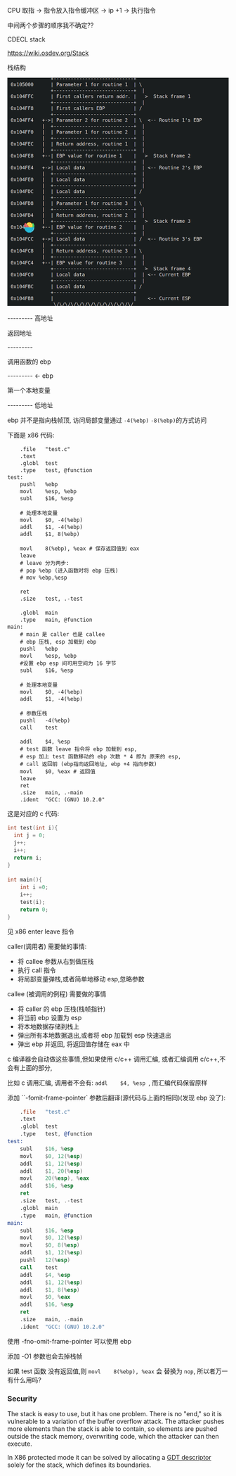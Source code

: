 CPU 取指 -> 指令放入指令缓冲区 -> ip +1  -> 执行指令

中间两个步骤的顺序我不确定??





CDECL stack

https://wiki.osdev.org/Stack



栈结构

![2021-02-20 22-04-26 的屏幕截图](image/2021-02-20%2022-04-26%20%E7%9A%84%E5%B1%8F%E5%B9%95%E6%88%AA%E5%9B%BE.png)





\-\-\-\-\-\-\-\-\-    高地址

返回地址

\-\-\-\-\-\-\-\-\-    

调用函数的 ebp

\-\-\-\-\-\-\-\-\-    <- ebp 

第一个本地变量

\-\-\-\-\-\-\-\-\-   低地址



ebp 并不是指向栈帧顶, 访问局部变量通过 `-4(%ebp)` `-8(%ebp)`的方式访问









下面是 x86 代码:

```assembly
	.file	"test.c"
	.text
	.globl	test
	.type	test, @function
test:
	pushl	%ebp
	movl	%esp, %ebp
	subl	$16, %esp
	
	# 处理本地变量
	movl	$0, -4(%ebp)
	addl	$1, -4(%ebp)
	addl	$1, 8(%ebp) 
    
	movl	8(%ebp), %eax # 保存返回值到 eax
	leave   
	# leave 分为两步:
	# pop %ebp (进入函数时将 ebp 压栈)
    # mov %ebp,%esp  
	
	ret
	.size	test, .-test
	
	.globl	main
	.type	main, @function
main:
	# main 是 caller 也是 callee
	# ebp 压栈, esp 加载到 ebp
	pushl	%ebp
	movl	%esp, %ebp
	#设置 ebp esp 间可用空间为 16 字节
	subl	$16, %esp
	
	# 处理本地变量
	movl	$0, -4(%ebp)
	addl	$1, -4(%ebp)
	
	# 参数压栈
	pushl	-4(%ebp)
	call	test
	
	addl	$4, %esp 
	# test 函数 leave 指令将 ebp 加载到 esp, 
	# esp 加上 test 函数移动的 ebp 次数 * 4 即为 原来的 esp,
	# call 返回前 (ebp指向返回地址, ebp +4 指向参数)
	movl	$0, %eax # 返回值
	leave
	ret
	.size	main, .-main
	.ident	"GCC: (GNU) 10.2.0"
```

这是对应的 c 代码:

```c
int test(int i){
  int j = 0;
  j++;
  i++;
  return i;
}

int main(){
	int i =0;
	i++;
	test(i);
	return 0;
}
```









见 x86 enter leave 指令

caller(调用者) 需要做的事情:

- 将 callee 参数从右到做压栈
- 执行 call 指令
- 将局部变量弹栈,或者简单地移动 esp,忽略参数



callee (被调用的例程) 需要做的事情

- 将 caller 的 ebp 压栈(栈帧指针)
- 将当前 ebp 设置为 esp
- 将本地数据存储到栈上
- 弹出所有本地数据退出,或者将 ebp 加载到 esp 快速退出
- 弹出 ebp 并返回, 将返回值存储在 eax 中

c 编译器会自动做这些事情,但如果使用 c/c++ 调用汇编, 或者汇编调用 c/c++,不会有上面的部分,

比如 c 调用汇编, 调用者不会有: `addl	$4, %esp `, 而汇编代码保留原样 



添加 ``-fomit-frame-pointer` 参数后翻译(源代码与上面的相同)(发现 ebp 没了):

```asm
	.file	"test.c"
	.text
	.globl	test
	.type	test, @function
test:
	subl	$16, %esp
	movl	$0, 12(%esp)
	addl	$1, 12(%esp)
	addl	$1, 20(%esp)
	movl	20(%esp), %eax
	addl	$16, %esp
	ret
	.size	test, .-test
	.globl	main
	.type	main, @function
main:
	subl	$16, %esp
	movl	$0, 12(%esp)
	movl	$0, 8(%esp)
	addl	$1, 12(%esp)
	pushl	12(%esp)
	call	test
	addl	$4, %esp
	addl	$1, 12(%esp)
	addl	$1, 8(%esp)
	movl	$0, %eax
	addl	$16, %esp
	ret
	.size	main, .-main
	.ident	"GCC: (GNU) 10.2.0"

```



使用 -fno-omit-frame-pointer 可以使用 ebp 

添加 -O1 参数也会去掉栈帧



如果 test 函数 没有返回值,则 `movl	8(%ebp), %eax` 会 替换为 `nop`, 所以者万一有什么用吗?



### Security

The stack is easy to use, but it has one problem. There is no "end," so it is vulnerable to a variation of the buffer overflow attack. The attacker pushes more elements than the stack is able to contain, so elements are pushed outside the stack memory, overwriting code, which the attacker can then execute.

In X86 protected mode it can be solved by allocating a [GDT descriptor](https://wiki.osdev.org/GDT) solely for the stack, which defines its boundaries.

